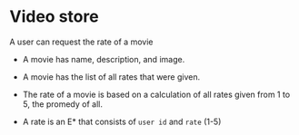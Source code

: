 # Video store

A user can request the rate of a movie
  - A movie has name, description, and image.

  - A movie has the list of all rates that were given.

  - The rate of a movie is based on a calculation of all rates given from 1 to 5, the promedy of all.

  - A rate is an E* that consists of `user id` and `rate` (1-5)